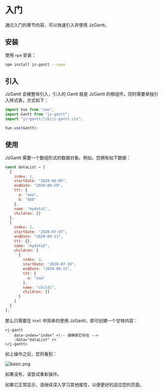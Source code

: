 # 入门

<Description author="jeremyjone" version="1.x" date="2020-09-02" copyright="jeremyjone" />

通过入门的章节内容，可以快速引入并使用 JzGantt。

## 安装

使用 `npm` 安装：

```bash
npm install jz-gantt --save
```

## 引入

JzGantt 会被整体引入，引入的 Gantt 就是 JzGantt 的根组件。同时需要单独引入样式表，方式如下：

```js
import Vue from "vue";
import Gantt from "jz-gantt";
import "jz-gantt/lib/jz-gantt.css";

Vue.use(Gantt);
```

## 使用

JzGantt 需要一个数组形式的数据对象。例如，您拥有如下数据：

```js
const dataList = [
  {
    index: 1,
    startDate: "2020-06-05",
    endDate: "2020-08-20",
    ttt: {
      a: "aaa",
      b: "bbb"
    },
    name: "mydata1",
    children: []
  },
  {
    index: 2,
    startDate: "2020-07-07",
    endDate: "2020-09-11",
    ttt: {},
    name: "mydata2",
    children: [
      {
        index: 3,
        startDate: "2020-07-10",
        endDate: "2020-08-15",
        ttt: {
          a: "aaa"
        },
        name: "child1",
        children: []
      }
    ]
  }
];
```

那么只需要在 `html` 中简单的使用 JzGantt，即可创建一个甘特内容：

```html{2}
<j-gantt
    data-index="index" <!-- 请确保它存在 -->
    :data="dataList" />
</j-gantt>
```

如上操作之后，您将看到：

![basic.png](/assets/gantt/basic.png)

如果没有，请尝试重新操作。

如果它正常显示，请继续深入学习其他属性，以便更好的适应您的页面。

